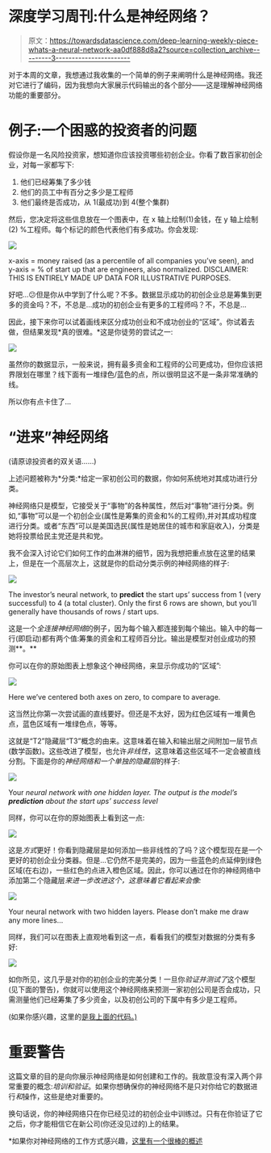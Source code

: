 # 深度学习周刊:什么是神经网络？

> 原文：<https://towardsdatascience.com/deep-learning-weekly-piece-whats-a-neural-network-aa0df888d8a2?source=collection_archive---------3----------------------->

对于本周的文章，我想通过我收集的一个简单的例子来阐明什么是神经网络。我还对它进行了编码，因为我想向大家展示代码输出的各个部分——这是理解神经网络功能的重要部分。

# **例子:一个困惑的投资者的问题**

假设你是一名风险投资家，想知道你应该投资哪些初创企业。你看了数百家初创企业，对每一家都写下:

1.  他们已经筹集了多少钱
2.  他们的员工中有百分之多少是工程师
3.  他们最终是否成功，从 1(最成功)到 4(整个集群)

然后，您决定将这些信息放在一个图表中，在 x 轴上绘制(1)金钱，在 y 轴上绘制(2) %工程师。每个标记的颜色代表他们有多成功。你会发现:

![](img/c8ebecee195271f68c4f69d15a80854b.png)

x-axis = money raised (as a percentile of all companies you’ve seen), and y-axis = % of start up that are engineers, also normalized. DISCLAIMER: THIS IS ENTIRELY MADE UP DATA FOR ILLUSTRATIVE PURPOSES.

好吧…😕但是你从中学到了什么呢？不多。数据显示成功的初创企业总是筹集到更多的资金吗？不，不总是…成功的初创企业有更多的工程师吗？不，不总是…

因此，接下来你可以试着画线来区分成功创业和不成功创业的“区域”。你试着去做，但结果发现*真的很难。*这是你徒劳的尝试之一:

![](img/e40d6232544af17ab2bf1b7c9c6433a1.png)

虽然你的数据显示，一般来说，拥有最多资金和工程师的公司更成功，但你应该把界限划在哪里？线下面有一堆绿色/蓝色的点，所以很明显这不是一条非常准确的线。

所以你有点卡住了…

# **“进来”神经网络**

(请原谅投资者的双关语……)

上述问题被称为*分类:*给定一家初创公司的数据，你如何系统地对其成功进行分类。

神经网络只是模型，它接受关于“事物”的各种属性，然后对“事物”进行分类。例如,“事物”可以是一个初创企业(属性是筹集的资金和%的工程师),并对其成功程度进行分类。或者“东西”可以是美国选民(属性是她居住的城市和家庭收入)，分类是她将投票给民主党还是共和党。

我不会深入讨论它们如何工作的血淋淋的细节，因为我想把重点放在这里的结果上，但是在一个高层次上，这就是你的启动分类示例的神经网络的样子:

![](img/48fe566fde3fe9b8644f3cbc851c06eb.png)

The investor’s neural network, to **predict** the start ups’ success from 1 (very successful) to 4 (a total cluster). Only the first 6 rows are shown, but you’ll generally have thousands of rows / start ups.

这是一个*全连接神经网络*的例子，因为每个输入都连接到每个输出。输入中的每一行(即启动)都有两个值:筹集的资金和工程师百分比。输出是模型对创业成功的预测**。**

你可以在你的原始图表上想象这个神经网络，来显示你成功的“区域”:

![](img/8476e23c59a96b75f449eb8089dd6c5b.png)

Here we’ve centered both axes on zero, to compare to average.

这当然比你第一次尝试画的直线要好。但还是不太好，因为红色区域有一堆黄色点，蓝色区域有一堆绿色点，等等。

这就是“T2”隐藏层“T3”概念的由来。这意味着在输入和输出层之间附加一层节点(数学函数)。这些改进了模型，也允许*非线性*，这意味着这些区域不一定会被直线分割。下面是你的*神经网络和一个单独的隐藏层*的样子:

![](img/d3228eaf21a10ff695e080969da25e13.png)

Your *neural network with one hidden layer. The output is the model’s* ***prediction*** *about the start ups’ success level*

同样，你可以在你的原始图表上看到这一点:

![](img/06babfa5145dbaa60d8876a238552e84.png)

这是*方式*更好！你看到隐藏层是如何添加一些非线性的了吗？这个模型现在是一个更好的初创企业分类器。但是…它仍然不是完美的，因为一些蓝色的点延伸到绿色区域(在右边)，一些红色的点进入橙色区域。因此，你可以通过在你的神经网络中添加第二个隐藏层*来进一步改进这个，这意味着它看起来会像:*

![](img/444ce2691ee11a2008ea0fac051ea0c8.png)

Your neural network with two hidden layers. Please don’t make me draw any more lines…

同样，我们可以在图表上直观地看到这一点，看看我们的模型对数据的分类有多好:

![](img/41d647bddd21e10bab0a9a4aec8a71b8.png)

如你所见，这几乎是对你的初创企业的完美分类！一旦你*验证并测试了*这个模型(见下面的警告)，你就可以使用这个神经网络来预测一家初创公司是否会成功，只需测量他们已经筹集了多少资金，以及初创公司的下属中有多少是工程师。

(如果你感兴趣，这里的[是我上面的代码。)](https://github.com/ophir11235813/Medium/blob/master/confused_investor.ipynb)

# 重要警告

这篇文章的目的是向你展示神经网络是如何创建和工作的。我故意没有深入两个非常重要的概念:*培训和验证*。如果你想确保你的神经网络不是只对你给它的数据进行*和*操作，这些是绝对重要的。

换句话说，你的神经网络只在你已经见过的初创企业中训练过。只有在你验证了它之后，你才能相信它在新公司(你还没见过的)上的结果。

*如果你对神经网络的工作方式感兴趣，[这里有一个很棒的概述](https://techcrunch.com/2017/04/13/neural-networks-made-easy/)